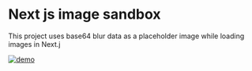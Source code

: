 # Next js image sandbox

This project uses base64 blur data as a placeholder image while loading images in Next.j

[![demo](https://markdown-videos-api.jorgenkh.no/url?url=https%3A%2F%2Fyoutu.be%2FQ-s42vf4KfA)](https://youtu.be/Q-s42vf4KfA)